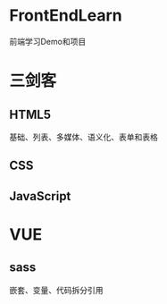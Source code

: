 # FrontEndLearn

前端学习Demo和项目

# 三剑客

## HTML5

基础、列表、多媒体、语义化、表单和表格

## CSS

## JavaScript

# VUE

## sass

嵌套、变量、代码拆分引用
